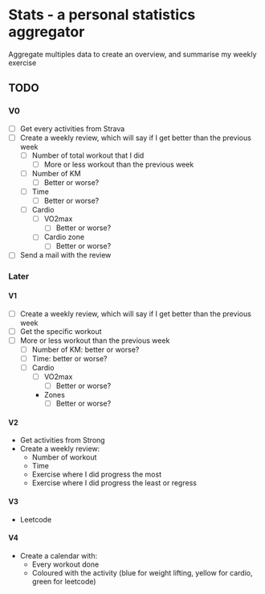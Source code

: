 # Stats - a personal statistics aggregator

Aggregate multiples data to create an overview, and summarise my weekly exercise

## TODO
### V0
- [ ] Get every activities from Strava
- [ ] Create a weekly review, which will say if I get better than the previous week
  - [ ] Number of total workout that I did
    - [ ] More or less workout than the previous week
  - [ ] Number of KM
    - [ ] Better or worse?
  - [ ] Time
    - [ ] Better or worse?
  - [ ] Cardio
    - [ ] VO2max
      - [ ] Better or worse?
    - [ ] Cardio zone
      - [ ] Better or worse?
- [ ] Send a mail with the review

### Later
#### V1
- [ ] Create a weekly review, which will say if I get better than the previous week
- [ ] Get the specific workout
- [ ] More or less workout than the previous week
  - [ ] Number of KM: better or worse?
  - [ ] Time: better or worse?
  - [ ] Cardio
    - [ ] VO2max
      - [ ] Better or worse?
	- Zones
      - [ ] Better or worse?

#### V2
- Get activities from Strong
- Create a weekly review:
  - Number of workout
  - Time
  - Exercise where I did progress the most
  - Exercise where I did progress the least or regress

#### V3
- Leetcode

#### V4
- Create a calendar with:
  - Every workout done
  - Coloured with the activity (blue for weight lifting, yellow for cardio, green for leetcode)
